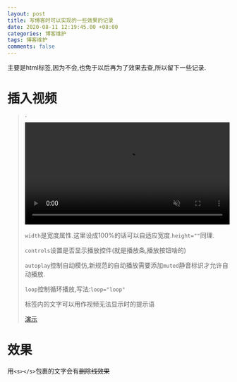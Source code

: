```yaml
---
layout: post
title: 写博客时可以实现的一些效果的记录
date: 2020-08-11 12:19:45.00 +08:00
categories: 博客维护
tags: 博客维护
comments: false
---
```


主要是html标签,因为不会,也免于以后再为了效果去查,所以留下一些记录.

# 插入视频

> `<video src="视频地址" width="100%" controls="controls" autoplay="autoplay" muted>视频加载失败</video>
>
> `width`是宽度属性.这里设成100%的话可以自适应宽度.`height=""`同理.
>
> `controls`设置是否显示播放控件(就是播放条,播放按钮啥的)
>
> `autoplay`控制自动模仿,新规范的自动播放需要添加`muted`静音标识才允许自动播放.
>
> `loop`控制循环播放,写法:`loop="loop"`
>
> 标签内的文字可以用作视频无法显示时的提示语
>
> [演示](https://a690089735.github.io/2020/08/大练习-likey临摹/)

# 效果

用`<s></s>`包裹的文字会有<s>删除线效果</s>